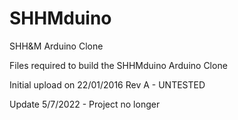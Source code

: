 # SHHMduino
SHH&amp;M Arduino Clone

Files required to build the SHHMduino Arduino Clone

Initial upload on 22/01/2016 Rev A - UNTESTED

Update 5/7/2022 - Project no longer
